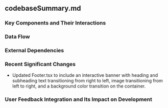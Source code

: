 ## codebaseSummary.md

### Key Components and Their Interactions

### Data Flow

### External Dependencies

### Recent Significant Changes
- Updated Footer.tsx to include an interactive banner with heading and subheading text transitioning from right to left, image transitioning from left to right, and a background color transition on the container.

### User Feedback Integration and Its Impact on Development
